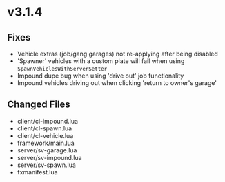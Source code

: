 # v3.1.4

## **Fixes**

* Vehicle extras (job/gang garages) not re-applying after being disabled
* 'Spawner' vehicles with a custom plate will fail when using `SpawnVehiclesWithServerSetter`
* Impound dupe bug when using 'drive out' job functionality
* Impound vehicles driving out when clicking 'return to owner's garage'

## **Changed Files**

* client/cl-impound.lua
* client/cl-spawn.lua
* client/cl-vehicle.lua
* framework/main.lua
* server/sv-garage.lua
* server/sv-impound.lua
* server/sv-spawn.lua
* fxmanifest.lua
